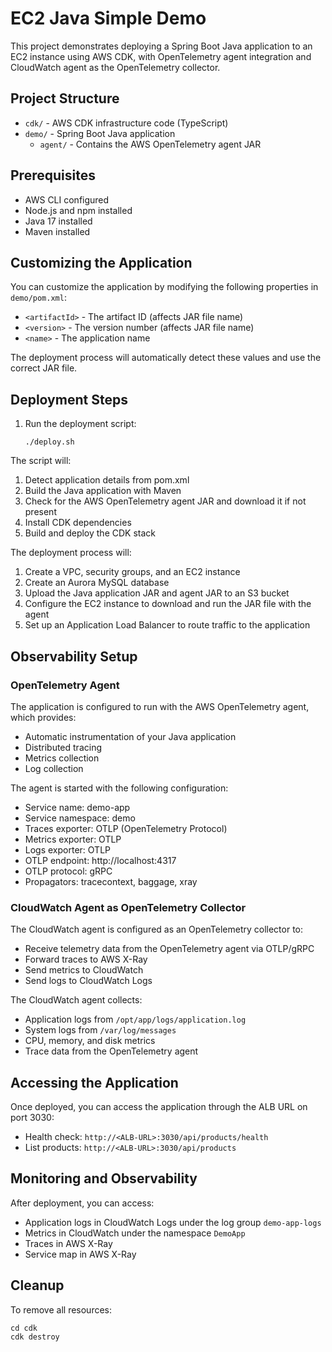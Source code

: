 # EC2 Java Simple Demo

This project demonstrates deploying a Spring Boot Java application to an EC2 instance using AWS CDK, with OpenTelemetry agent integration and CloudWatch agent as the OpenTelemetry collector.

## Project Structure

- `cdk/` - AWS CDK infrastructure code (TypeScript)
- `demo/` - Spring Boot Java application
  - `agent/` - Contains the AWS OpenTelemetry agent JAR

## Prerequisites

- AWS CLI configured
- Node.js and npm installed
- Java 17 installed
- Maven installed

## Customizing the Application

You can customize the application by modifying the following properties in `demo/pom.xml`:

- `<artifactId>` - The artifact ID (affects JAR file name)
- `<version>` - The version number (affects JAR file name)
- `<name>` - The application name

The deployment process will automatically detect these values and use the correct JAR file.

## Deployment Steps

1. Run the deployment script:
   ```
   ./deploy.sh
   ```

The script will:
1. Detect application details from pom.xml
2. Build the Java application with Maven
3. Check for the AWS OpenTelemetry agent JAR and download it if not present
4. Install CDK dependencies
5. Build and deploy the CDK stack

The deployment process will:
1. Create a VPC, security groups, and an EC2 instance
2. Create an Aurora MySQL database
3. Upload the Java application JAR and agent JAR to an S3 bucket
4. Configure the EC2 instance to download and run the JAR file with the agent
5. Set up an Application Load Balancer to route traffic to the application

## Observability Setup

### OpenTelemetry Agent

The application is configured to run with the AWS OpenTelemetry agent, which provides:
- Automatic instrumentation of your Java application
- Distributed tracing
- Metrics collection
- Log collection

The agent is started with the following configuration:
- Service name: demo-app
- Service namespace: demo
- Traces exporter: OTLP (OpenTelemetry Protocol)
- Metrics exporter: OTLP
- Logs exporter: OTLP
- OTLP endpoint: http://localhost:4317
- OTLP protocol: gRPC
- Propagators: tracecontext, baggage, xray

### CloudWatch Agent as OpenTelemetry Collector

The CloudWatch agent is configured as an OpenTelemetry collector to:
- Receive telemetry data from the OpenTelemetry agent via OTLP/gRPC
- Forward traces to AWS X-Ray
- Send metrics to CloudWatch
- Send logs to CloudWatch Logs

The CloudWatch agent collects:
- Application logs from `/opt/app/logs/application.log`
- System logs from `/var/log/messages`
- CPU, memory, and disk metrics
- Trace data from the OpenTelemetry agent

## Accessing the Application

Once deployed, you can access the application through the ALB URL on port 3030:
- Health check: `http://<ALB-URL>:3030/api/products/health`
- List products: `http://<ALB-URL>:3030/api/products`

## Monitoring and Observability

After deployment, you can access:
- Application logs in CloudWatch Logs under the log group `demo-app-logs`
- Metrics in CloudWatch under the namespace `DemoApp`
- Traces in AWS X-Ray
- Service map in AWS X-Ray

## Cleanup

To remove all resources:
```
cd cdk
cdk destroy
```
